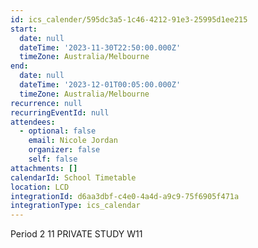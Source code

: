 ```yaml
---
id: ics_calender/595dc3a5-1c46-4212-91e3-25995d1ee215
start:
  date: null
  dateTime: '2023-11-30T22:50:00.000Z'
  timeZone: Australia/Melbourne
end:
  date: null
  dateTime: '2023-12-01T00:05:00.000Z'
  timeZone: Australia/Melbourne
recurrence: null
recurringEventId: null
attendees:
  - optional: false
    email: Nicole Jordan
    organizer: false
    self: false
attachments: []
calendarId: School Timetable
location: LCD
integrationId: d6aa3dbf-c4e0-4a4d-a9c9-75f6905f471a
integrationType: ics_calendar
---
```

Period 2
11 PRIVATE STUDY W11